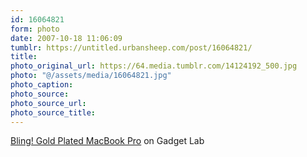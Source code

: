```yaml
---
id: 16064821
form: photo
date: 2007-10-18 11:06:09
tumblr: https://untitled.urbansheep.com/post/16064821/
title:
photo_original_url: https://64.media.tumblr.com/14124192_500.jpg
photo: "@/assets/media/16064821.jpg"
photo_caption:
photo_source:
photo_source_url:
photo_source_title:
---
```


<p><a href="http://blog.wired.com/gadgets/2007/10/bling-gold-plat.html">Bling! Gold Plated MacBook Pro</a> on Gadget Lab</p>
